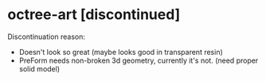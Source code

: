 # octree-art [discontinued]

Discontinuation reason:

* Doesn't look so great (maybe looks good in transparent resin)
* PreForm needs non-broken 3d geometry, currently it's not. (need proper solid model)
